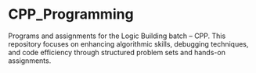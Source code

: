 # CPP_Programming
Programs and assignments for the Logic Building batch – CPP. This repository focuses on enhancing algorithmic skills, debugging techniques, and code efficiency through structured problem sets and hands-on assignments.
